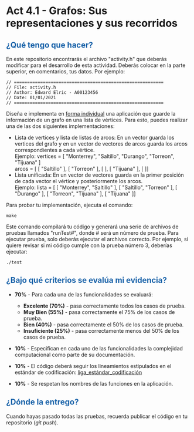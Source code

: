 # Act 4.1 - Grafos: Sus representaciones y sus recorridos

## <span style="color: rgb(26, 99, 169);">¿Qué tengo que hacer?</span>

En este repositorio encontrarás el archivo "activity.h" que deberás modificar para el desarrollo de esta actividad. Deberás colocar en la parte superior, en comentarios, tus datos. Por ejemplo:

```
// =========================================================
// File: activity.h
// Author: Edward Elric - A00123456
// Date: 01/01/2021
// =========================================================
```

Diseña e implementa en <ins>forma individual</ins> una aplicación que guarde la información de un grafo en una lista de vértices. Para esto, puedes realizar una de las dos siguientes implementaciones:

- Lista de vertices y lista de listas de arcos: En un vector guarda los vertices del grafo y en un vector de vectores de arcos guarda los arcos correspondientes a cada vértice. </br>
  Ejemplo: vertices = [ "Monterrey", "Saltillo", "Durango", "Torreon", "Tijuana" ] </br>
  arcos = [ [ "Saltillo" ], [ "Torreon" ], [ ], [ "Tijuana" ], [ ]] </br>
- Lista unificada: En un vector de vectores guarda en la primer posición de cada vector el vértice y posteriormente los arcos. </br>
  Ejemplo: lista = [ [ "Monterrey", "Saltillo" ], [ "Saltillo", "Torreon" ], [ "Durango" ], [ "Torreon", "Tijuana" ], [ "Tijuana" ]]

Para probar tu implementación, ejecuta el comando:

```
make
```

Este comando compilará tu código y generará una serie de archivos de pruebas llamados "runTest#", donde # será un número de prueba. Para ejecutar prueba, solo deberás ejecutar el archivos correcto. Por ejemplo, si quiere revisar si mi código cumple con la prueba número 3, deberías ejecutar:

```
./test
```

## <span style="color: rgb(26, 99, 169);">**¿Bajo qué criterios se evalúa mi evidencia?**</span>

- **70%** - Para cada una de las funcionalidades se evaluará:

  - **Excelente (70%)** - pasa correctamente todos los casos de prueba.
  - **Muy Bien (55%)** - pasa correctamente el 75% de los casos de prueba.
  - **Bien (40%)** - pasa correctamente el 50% de los casos de prueba.
  - **Insuficiente (25%)** - pasa correctamente menos del 50% de los casos de prueba.

- **10%** - Especifican en cada uno de las funcionalidades la complejidad computacional como parte de su documentación.
- **10%** - El código deberá seguir los lineamientos estipulados en el estándar de codificación: <span class="instructure_file_holder link_holder">[liga_estándar_codificación](estandar.pdf)</span>
- **10%** - Se respetan los nombres de las funciones en la aplicación.

## <span style="color: rgb(26, 99, 169);">**¿Dónde la entrego?**</span>

Cuando hayas pasado todas las pruebas, recuerda publicar el código en tu repositorio (_git push_).
